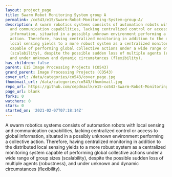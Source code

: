 ```yaml
---
layout: project_page
title: Swarm Robot Monitoring System group A
permalink: /co543/e15/Swarm-Robot-Monitoring-System-group-A/
description: A swarm robotics systems consists of automation robots with local sensing
  and communication capabilities, lacking centralized control or access to global
  information, situated in a possibly unknown environment performing a collective
  action. Therefore, having centralized monitoring in addition to the distributed
  local sensing yields to a more robust system as a centralized monitoring system
  capable of performing global collective actions under a wide range of group sizes
  (scalability), despite the possible sudden loss of multiple agents (robustness),
  and under unknown and dynamic circumstances (flexibility).
has_children: false
parent: E15 Image Processing Projects (CO543)
grand_parent: Image Processing Projects (CO543)
cover_url: /data/categories/co543/cover_page.jpg
thumbnail_url: /data/categories/co543/thumbnail.jpg
repo_url: https://github.com/cepdnaclk/e15-co543-Swarm-Robot-Monitoring-System-group-A
page_url: blank
forks: 0
watchers: 0
stars: 0
started_on: '2021-02-07T07:18:14Z'
---
```


A swarm robotics systems consists of automation robots with local sensing and communication capabilities, lacking centralized control or access to global information, situated in a possibly unknown environment performing a collective action. Therefore, having centralized monitoring in addition to the distributed local sensing yields to a more robust system as a centralized monitoring system capable of performing global collective actions under a wide range of group sizes (scalability), despite the possible sudden loss of multiple agents (robustness), and under unknown and dynamic circumstances (flexibility).